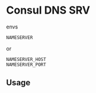 # Consul DNS SRV

envs

```
NAMESERVER
```

or

```
NAMESERVER_HOST
NAMESERVER_PORT
```

## Usage

```


```
